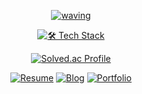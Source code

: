 <div align="center">

[![waving](https://capsule-render.vercel.app/api?type=venom&height=250&text=Jengdeuk&fontSize=50&color=gradient&customColorList=19)](https://github.com/Jengdeuk) <!--0,2,5,9,17,19,21,23--> <!--2, 19-->

[![🛠️ Tech Stack](https://github-readme-tech-stack.vercel.app/api/cards?title=%F0%9F%9B%A0%EF%B8%8F+Tech+Stack&align=center&titleAlign=center&borderRadius=10&fontSize=22&lineHeight=5&lineCount=2&gap=5&width=350&bg=%230a192f&badge=%23192e4c&border=%23ffffff&titleColor=%23ffffff&line1=cplusplus%2CC%2B%2B%2C00599C%3Bcsharp%2Cc%2523%2C512BD4%3Bpython%2Cpython%2C3776AB%3B&line2=unrealengine%2CUnreal%2C0E1128%3Bunity%2Cunity%2CFFFFFF%3Bxbox%2Cdirectx%2C107C10%3B)](https://github.com/Jengdeuk)

[![Solved.ac Profile](http://mazassumnida.wtf/api/v2/generate_badge?boj=jengdeuk)](https://solved.ac/jengdeuk/)  

<a href="https://bit.ly/Jengdeuk" target='_blank'><img alt="Resume" src ="https://img.shields.io/badge/Resume-0D1117.svg?&style=for-the-badge&logo=Notion&logoColor=gray"/></a>
<a href="https://jengdeuk.tistory.com/" target='_blank'><img alt="Blog" src ="https://img.shields.io/badge/Blog-0D1117.svg?&style=for-the-badge&logo=Tistory&logoColor=orange"/></a>
<a href="https://www.youtube.com/@jengdeuk" target='_blank'><img alt="Portfolio" src ="https://img.shields.io/badge/Portfolio-0D1117.svg?&style=for-the-badge&logo=Youtube&logoColor=red"/></a>

</div>

<!--[![OPGC](https://api.opgc.me/githubs/users/jengdeuk/tag/?theme=basic)](https://opgc.me/#/users/jengdeuk)-->
<!--[![Solved.ac Zandi](http://mazandi.herokuapp.com/api?handle=jengdeuk&theme=cold)](https://solved.ac/jengdeuk/)-->
<!--[![Solved.ac Arena Badge](https://solvedac.junah.dev/v1/generate_badge?handle=jengdeuk)](https://solved.ac/profile/jengdeuk/arena)-->
<!--[![Solved.ac Profile2](https://github-readme-solvedac.hyp3rflow.vercel.app/api/?handle=jengdeuk)](https://solved.ac/jengdeuk/)-->
